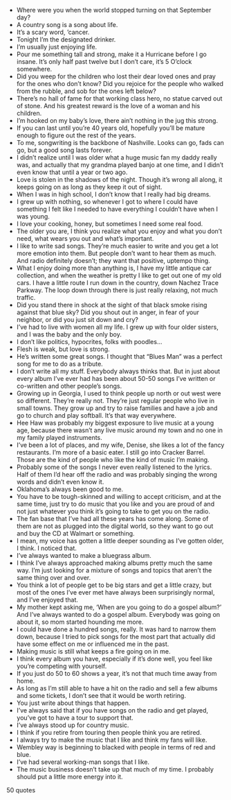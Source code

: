  - Where were you when the world stopped turning on that September day?
 - A country song is a song about life.
 - It’s a scary word, ’cancer.
 - Tonight I’m the designated drinker.
 - I’m usually just enjoying life.
 - Pour me something tall and strong, make it a Hurricane before I go insane. It’s only half past twelve but I don’t care, it’s 5 O’clock somewhere.
 - Did you weep for the children who lost their dear loved ones and pray for the ones who don’t know? Did you rejoice for the people who walked from the rubble, and sob for the ones left below?
 - There’s no hall of fame for that working class hero, no statue carved out of stone. And his greatest reward is the love of a woman and his children.
 - I’m hooked on my baby’s love, there ain’t nothing in the jug this strong.
 - If you can last until you’re 40 years old, hopefully you’ll be mature enough to figure out the rest of the years.
 - To me, songwriting is the backbone of Nashville. Looks can go, fads can go, but a good song lasts forever.
 - I didn’t realize until I was older what a huge music fan my daddy really was, and actually that my grandma played banjo at one time, and I didn’t even know that until a year or two ago.
 - Love is stolen in the shadows of the night. Though it’s wrong all along, it keeps going on as long as they keep it out of sight.
 - When I was in high school, I don’t know that I really had big dreams.
 - I grew up with nothing, so whenever I got to where I could have something I felt like I needed to have everything I couldn’t have when I was young.
 - I love your cooking, honey, but sometimes I need some real food.
 - The older you are, I think you realize what you enjoy and what you don’t need, what wears you out and what’s important.
 - I like to write sad songs. They’re much easier to write and you get a lot more emotion into them. But people don’t want to hear them as much. And radio definitely doesn’t; they want that positive, uptempo thing.
 - What I enjoy doing more than anything is, I have my little antique car collection, and when the weather is pretty I like to get out one of my old cars. I have a little route I run down in the country, down Nachez Trace Parkway. The loop down through there is just really relaxing, not much traffic.
 - Did you stand there in shock at the sight of that black smoke rising against that blue sky? Did you shout out in anger, in fear of your neighbor, or did you just sit down and cry?
 - I’ve had to live with women all my life. I grew up with four older sisters, and I was the baby and the only boy.
 - I don’t like politics, hypocrites, folks with poodles...
 - Flesh is weak, but love is strong.
 - He’s written some great songs. I thought that “Blues Man” was a perfect song for me to do as a tribute.
 - I don’t write all my stuff. Everybody always thinks that. But in just about every album I’ve ever had has been about 50-50 songs I’ve written or co-written and other people’s songs.
 - Growing up in Georgia, I used to think people up north or out west were so different. They’re really not. They’re just regular people who live in small towns. They grow up and try to raise families and have a job and go to church and play softball. It’s that way everywhere.
 - Hee Haw was probably my biggest exposure to live music at a young age, because there wasn’t any live music around my town and no one in my family played instruments.
 - I’ve been a lot of places, and my wife, Denise, she likes a lot of the fancy restaurants. I’m more of a basic eater. I still go into Cracker Barrel. Those are the kind of people who like the kind of music I’m making.
 - Probably some of the songs I never even really listened to the lyrics. Half of them I’d hear off the radio and was probably singing the wrong words and didn’t even know it.
 - Oklahoma’s always been good to me.
 - You have to be tough-skinned and willing to accept criticism, and at the same time, just try to do music that you like and you are proud of and not just whatever you think it’s going to take to get you on the radio.
 - The fan base that I’ve had all these years has come along. Some of them are not as plugged into the digital world, so they want to go out and buy the CD at Walmart or something.
 - I mean, my voice has gotten a little deeper sounding as I’ve gotten older, I think. I noticed that.
 - I’ve always wanted to make a bluegrass album.
 - I think I’ve always approached making albums pretty much the same way. I’m just looking for a mixture of songs and topics that aren’t the same thing over and over.
 - You think a lot of people get to be big stars and get a little crazy, but most of the ones I’ve ever met have always been surprisingly normal, and I’ve enjoyed that.
 - My mother kept asking me, ‘When are you going to do a gospel album?’ And I’ve always wanted to do a gospel album. Everybody was going on about it, so mom started hounding me more.
 - I could have done a hundred songs, really. It was hard to narrow them down, because I tried to pick songs for the most part that actually did have some effect on me or influenced me in the past.
 - Making music is still what keeps a fire going on in me.
 - I think every album you have, especially if it’s done well, you feel like you’re competing with yourself.
 - If you just do 50 to 60 shows a year, it’s not that much time away from home.
 - As long as I’m still able to have a hit on the radio and sell a few albums and some tickets, I don’t see that it would be worth retiring.
 - You just write about things that happen.
 - I’ve always said that if you have songs on the radio and get played, you’ve got to have a tour to support that.
 - I’ve always stood up for country music.
 - I think if you retire from touring then people think you are retired.
 - I always try to make the music that I like and think my fans will like.
 - Wembley way is beginning to blacked with people in terms of red and blue.
 - I’ve had several working-man songs that I like.
 - The music business doesn’t take up that much of my time. I probably should put a little more energy into it.

50 quotes